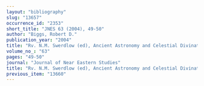 ```yaml
---
layout: "bibliography"
slug: "13657"
occurrence_id: "2353"
short_title: "JNES 63 (2004), 49-50"
author: "Biggs, Robert D."
publication_year: "2004"
title: "Rv. N.M. Swerdlow (ed), Ancient Astronomy and Celestial Divination."
volume_no_: "63"
pages: "49-50"
journal: "Journal of Near Eastern Studies"
title: "Rv. N.M. Swerdlow (ed), Ancient Astronomy and Celestial Divination."
previous_item: "13660"
---
```

